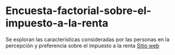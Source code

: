 # Encuesta-factorial-sobre-el-impuesto-a-la-renta
Se exploran las características consideradas por las personas en la percepción y preferencia sobre el impuesto a la renta 
[Sitio web](https://anaisherrera.github.io/Encuesta-factorial-sobre-el-impuesto-a-la-renta/)
